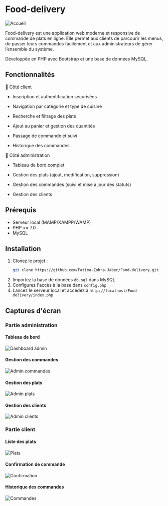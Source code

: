 # Food-delivery

![Accueil](images/screenshots/home.png)

Food-delivery est une application web moderne et responsive de commande de plats en ligne.
Elle permet aux clients de parcourir les menus, de passer leurs commandes facilement et aux administrateurs de gérer l’ensemble du système.

Développée en PHP avec Bootstrap et une base de données MySQL.

## Fonctionnalités

👤 Côté client

- Inscription et authentification sécurisées

- Navigation par catégorie et type de cuisine

- Recherche et filtrage des plats

- Ajout au panier et gestion des quantités

- Passage de commande et suivi

- Historique des commandes

🔧 Côté administration

- Tableau de bord complet

- Gestion des plats (ajout, modification, suppression)

- Gestion des commandes (suivi et mise à jour des statuts)

- Gestion des clients

## Prérequis

- Serveur local (MAMP/XAMPP/WAMP)
- PHP >= 7.0
- MySQL

## Installation

1. Clonez le projet :
   ```bash
   git clone https://github.com/Fatima-Zohra-Jaber/Food-delivery.git
   ```
2. Importez la base de données `db.sql` dans MySQL
3. Configurez l'accès à la base dans `config.php`
4. Lancez le serveur local et accédez à `http://localhost/Food-delivery/index.php`

## Captures d'écran

### Partie administration

#### Tableau de bord

![Dashboard admin](images/screenshots/admin_dashboard.png)

#### Gestion des commandes

![Admin commandes](images/screenshots/admin_commandes.png)

#### Gestion des plats

![Admin plats](images/screenshots/admin_plats.png)

#### Gestion des clients

![Admin clients](images/screenshots/admin_clients.png)

### Partie client

#### Liste des plats

![Plats](images/screenshots/plats.png)

#### Confirmation de commande

![Confirmation](images/screenshots/confermation.png)

#### Historique des commandes

![Commandes](images/screenshots/commandes.png)
